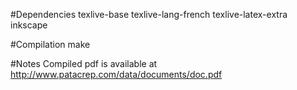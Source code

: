 #Dependencies
texlive-base texlive-lang-french texlive-latex-extra inkscape

#Compilation
make

#Notes
Compiled pdf is available at http://www.patacrep.com/data/documents/doc.pdf
